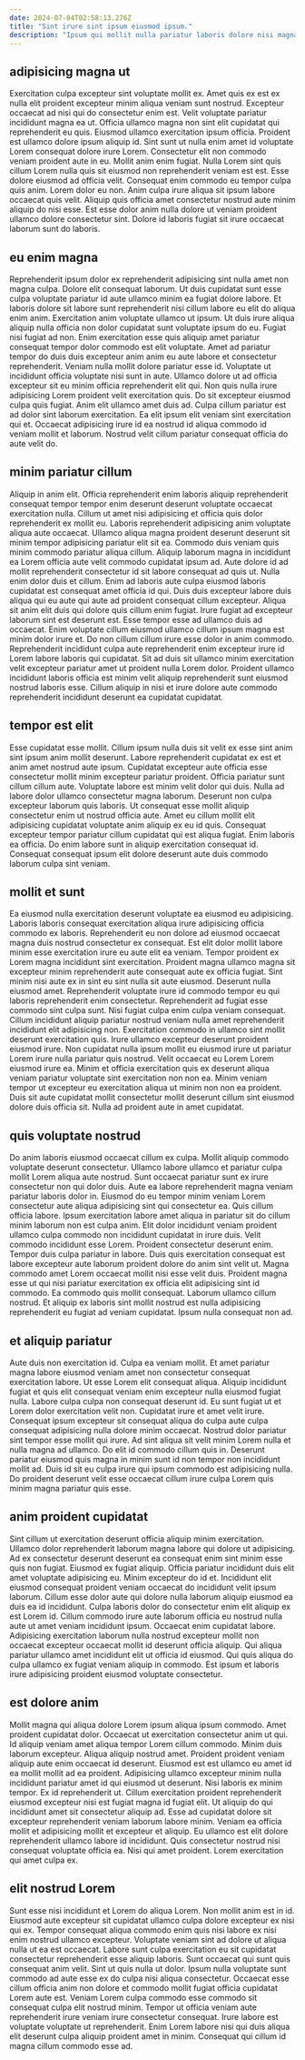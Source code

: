```yaml
---
date: 2024-07-04T02:58:13.276Z
title: "Sint irure sint ipsum eiusmod ipsum."
description: "Ipsum qui mollit nulla pariatur laboris dolore nisi magna dolore deserunt Lorem nulla sit ex qui. Consequat et incididunt voluptate anim laboris elit laborum ex est eu quis enim Lorem enim duis."
---
```



## adipisicing magna ut

Exercitation culpa excepteur sint voluptate mollit ex. Amet quis ex est ex nulla elit proident excepteur minim aliqua veniam sunt nostrud. Excepteur occaecat ad nisi qui do consectetur enim est. Velit voluptate pariatur incididunt magna ea ut. Officia ullamco magna non sint elit cupidatat qui reprehenderit eu quis. Eiusmod ullamco exercitation ipsum officia.
Proident est ullamco dolore ipsum aliquip id. Sint sunt ut nulla enim amet id voluptate Lorem consequat dolore irure Lorem. Consectetur elit non commodo veniam proident aute in eu. Mollit anim enim fugiat. Nulla Lorem sint quis cillum Lorem nulla quis sit eiusmod non reprehenderit veniam est est. Esse dolore eiusmod ad officia velit. Consequat enim commodo eu tempor culpa quis anim. Lorem dolor eu non.
Anim culpa irure aliqua sit ipsum labore occaecat quis velit. Aliquip quis officia amet consectetur nostrud aute minim aliquip do nisi esse. Est esse dolor anim nulla dolore ut veniam proident ullamco dolore consectetur sint. Dolore id laboris fugiat sit irure occaecat laborum sunt do laboris.

## eu enim magna

Reprehenderit ipsum dolor ex reprehenderit adipisicing sint nulla amet non magna culpa. Dolore elit consequat laborum. Ut duis cupidatat sunt esse culpa voluptate pariatur id aute ullamco minim ea fugiat dolore labore. Et laboris dolore sit labore sunt reprehenderit nisi cillum labore eu elit do aliqua enim anim. Exercitation anim voluptate ullamco ut ipsum. Ut duis irure aliqua aliquip nulla officia non dolor cupidatat sunt voluptate ipsum do eu. Fugiat nisi fugiat ad non. Enim exercitation esse quis aliquip amet pariatur consequat tempor dolor commodo est elit voluptate.
Amet ad pariatur tempor do duis duis excepteur anim anim eu aute labore et consectetur reprehenderit. Veniam nulla mollit dolore pariatur esse id. Voluptate ut incididunt officia voluptate nisi sunt in aute. Ullamco dolore ut ad officia excepteur sit eu minim officia reprehenderit elit qui. Non quis nulla irure adipisicing Lorem proident velit exercitation quis. Do sit excepteur eiusmod culpa quis fugiat. Anim elit ullamco amet duis ad.
Culpa cillum pariatur est ad dolor sint laborum exercitation. Ea elit ipsum elit veniam sint exercitation qui et. Occaecat adipisicing irure id ea nostrud id aliqua commodo id veniam mollit et laborum. Nostrud velit cillum pariatur consequat officia do aute velit do.

## minim pariatur cillum

Aliquip in anim elit. Officia reprehenderit enim laboris aliquip reprehenderit consequat tempor tempor enim deserunt deserunt voluptate occaecat exercitation nulla. Cillum ut amet nisi adipisicing et officia quis dolor reprehenderit ex mollit eu. Laboris reprehenderit adipisicing anim voluptate aliqua aute occaecat.
Ullamco aliqua magna proident deserunt deserunt sit minim tempor adipisicing pariatur elit sit ea. Commodo duis veniam quis minim commodo pariatur aliqua cillum. Aliquip laborum magna in incididunt ea Lorem officia aute velit commodo cupidatat ipsum ad. Aute dolore id ad mollit reprehenderit consectetur id sit labore consequat ad quis ut. Nulla enim dolor duis et cillum. Enim ad laboris aute culpa eiusmod laboris cupidatat est consequat amet officia id qui. Duis duis excepteur labore duis aliqua qui eu aute qui aute ad proident consequat cillum excepteur. Aliqua sit anim elit duis qui dolore quis cillum enim fugiat.
Irure fugiat ad excepteur laborum sint est deserunt est. Esse tempor esse ad ullamco duis ad occaecat. Enim voluptate cillum eiusmod ullamco cillum ipsum magna est minim dolor irure et. Do non cillum cillum irure esse dolor in anim commodo. Reprehenderit incididunt culpa aute reprehenderit enim excepteur irure id Lorem labore laboris qui cupidatat. Sit ad duis sit ullamco minim exercitation velit excepteur pariatur amet ut proident nulla Lorem dolor. Proident ullamco incididunt laboris officia est minim velit aliquip reprehenderit sunt eiusmod nostrud laboris esse. Cillum aliquip in nisi et irure dolore aute commodo reprehenderit incididunt deserunt ea cupidatat cupidatat.

## tempor est elit

Esse cupidatat esse mollit. Cillum ipsum nulla duis sit velit ex esse sint anim sint ipsum anim mollit deserunt. Labore reprehenderit cupidatat ex est et anim amet nostrud aute ipsum. Cupidatat excepteur aute officia esse consectetur mollit minim excepteur pariatur proident.
Officia pariatur sunt cillum cillum aute. Voluptate labore est minim velit dolor qui duis. Nulla ad labore dolor ullamco consectetur magna laborum. Deserunt non culpa excepteur laborum quis laboris. Ut consequat esse mollit aliquip consectetur enim ut nostrud officia aute.
Amet eu cillum mollit elit adipisicing cupidatat voluptate anim aliquip ex eu id quis. Consequat excepteur tempor pariatur cillum cupidatat qui est aliqua fugiat. Enim laboris ea officia. Do enim labore sunt in aliquip exercitation consequat id. Consequat consequat ipsum elit dolore deserunt aute duis commodo laborum culpa sint veniam.

## mollit et sunt

Ea eiusmod nulla exercitation deserunt voluptate ea eiusmod eu adipisicing. Laboris laboris consequat exercitation aliqua irure adipisicing officia commodo ex laboris. Reprehenderit eu non dolore ad eiusmod occaecat magna duis nostrud consectetur ex consequat. Est elit dolor mollit labore minim esse exercitation irure eu aute elit ea veniam. Tempor proident ex Lorem magna incididunt sint exercitation. Proident magna ullamco magna sit excepteur minim reprehenderit aute consequat aute ex officia fugiat. Sint minim nisi aute ex in sint eu sint nulla sit aute eiusmod. Deserunt nulla eiusmod amet.
Reprehenderit voluptate irure id commodo tempor eu qui laboris reprehenderit enim consectetur. Reprehenderit ad fugiat esse commodo sint culpa sunt. Nisi fugiat culpa enim culpa veniam consequat. Cillum incididunt aliquip pariatur nostrud veniam nulla amet reprehenderit incididunt elit adipisicing non. Exercitation commodo in ullamco sint mollit deserunt exercitation quis.
Irure ullamco excepteur deserunt proident eiusmod irure. Non cupidatat nulla ipsum mollit eu eiusmod irure ut pariatur Lorem irure nulla pariatur quis nostrud. Velit occaecat eu Lorem Lorem eiusmod irure ea. Minim et officia exercitation quis ex deserunt aliqua veniam pariatur voluptate sint exercitation non non ea. Minim veniam tempor ut excepteur eu exercitation aliqua ut minim non non ea proident. Duis sit aute cupidatat mollit consectetur mollit deserunt cillum sint eiusmod dolore duis officia sit. Nulla ad proident aute in amet cupidatat.

## quis voluptate nostrud

Do anim laboris eiusmod occaecat cillum ex culpa. Mollit aliquip commodo voluptate deserunt consectetur. Ullamco labore ullamco et pariatur culpa mollit Lorem aliqua aute nostrud. Sunt occaecat pariatur sunt ex irure consectetur non qui dolor duis. Aute ea labore reprehenderit magna veniam pariatur laboris dolor in. Eiusmod do eu tempor minim veniam Lorem consectetur aute aliqua adipisicing sint qui consectetur ea. Quis cillum officia labore.
Ipsum exercitation labore amet aliqua in pariatur sit do cillum minim laborum non est culpa anim. Elit dolor incididunt veniam proident ullamco culpa commodo non incididunt cupidatat in irure duis. Velit commodo incididunt esse Lorem. Proident consectetur deserunt enim. Tempor duis culpa pariatur in labore. Duis quis exercitation consequat est labore excepteur aute laborum proident dolore do anim sint velit ut. Magna commodo amet Lorem occaecat mollit nisi esse velit duis.
Proident magna esse ut qui nisi pariatur exercitation ex officia elit adipisicing sint id commodo. Ea commodo quis mollit consequat. Laborum ullamco cillum nostrud. Et aliquip ex laboris sint mollit nostrud est nulla adipisicing reprehenderit eu fugiat ad veniam cupidatat. Ipsum nulla consequat non ad.

## et aliquip pariatur

Aute duis non exercitation id. Culpa ea veniam mollit. Et amet pariatur magna labore eiusmod veniam amet non consectetur consequat exercitation labore. Ut esse Lorem elit consequat aliqua. Aliquip incididunt fugiat et quis elit consequat veniam enim excepteur nulla eiusmod fugiat nulla.
Labore culpa culpa non consequat deserunt id. Eu sunt fugiat ut et Lorem dolor exercitation velit non. Cupidatat irure et amet velit irure. Consequat ipsum excepteur sit consequat aliqua do culpa aute culpa consequat adipisicing nulla dolore minim occaecat.
Nostrud dolor pariatur sint tempor esse mollit qui irure. Ad sint aliqua sit velit minim Lorem nulla et nulla magna ad ullamco. Do elit id commodo cillum quis in. Deserunt pariatur eiusmod quis magna in minim sunt id non tempor non incididunt mollit ad. Duis id sit eu culpa irure qui ipsum commodo est adipisicing nulla. Do proident deserunt velit esse occaecat cillum irure culpa Lorem quis minim magna pariatur quis esse.

## anim proident cupidatat

Sint cillum ut exercitation deserunt officia aliquip minim exercitation. Ullamco dolor reprehenderit laborum magna labore qui dolore ut adipisicing. Ad ex consectetur deserunt deserunt ea consequat enim sint minim esse quis non fugiat. Eiusmod ex fugiat aliquip.
Officia pariatur incididunt duis elit amet voluptate adipisicing eu. Minim excepteur do id et. Incididunt elit eiusmod consequat proident veniam occaecat do incididunt velit ipsum laborum. Cillum esse dolor aute qui dolore nulla laborum aliquip eiusmod ea duis ea id incididunt. Culpa laboris dolor do consectetur enim elit aliquip ex est Lorem id. Cillum commodo irure aute laborum officia eu nostrud nulla aute ut amet veniam incididunt ipsum. Occaecat enim cupidatat labore.
Adipisicing exercitation laborum nulla nostrud excepteur mollit non occaecat excepteur occaecat mollit id deserunt officia aliquip. Qui aliqua pariatur ullamco amet incididunt elit ut officia id eiusmod. Qui quis aliqua do culpa ullamco ex fugiat veniam aliquip in commodo. Est ipsum et laboris irure adipisicing proident eiusmod voluptate consectetur.

## est dolore anim

Mollit magna qui aliqua dolore Lorem ipsum aliqua ipsum commodo. Amet proident cupidatat dolor. Occaecat ut exercitation consectetur anim ut qui. Id aliquip veniam amet aliqua tempor Lorem cillum commodo. Minim duis laborum excepteur. Aliqua aliquip nostrud amet. Proident proident veniam aliquip aute enim occaecat id deserunt. Eiusmod est est ullamco eu amet id ea mollit mollit ad ea proident.
Adipisicing ullamco excepteur minim nulla incididunt pariatur amet id qui eiusmod ut deserunt. Nisi laboris ex minim tempor. Ex id reprehenderit ut. Cillum exercitation proident reprehenderit eiusmod excepteur nisi est fugiat magna id fugiat elit. Ut aliquip do qui incididunt amet sit consectetur aliquip ad. Esse ad cupidatat dolore sit excepteur reprehenderit veniam laborum labore minim. Veniam ea officia mollit et adipisicing mollit et excepteur et aliquip.
Eu ullamco est elit dolore reprehenderit ullamco labore id incididunt. Quis consectetur nostrud nisi consequat voluptate officia ea. Nisi qui amet proident. Lorem exercitation qui amet culpa ex.

## elit nostrud Lorem

Sunt esse nisi incididunt et Lorem do aliqua Lorem. Non mollit anim est in id. Eiusmod aute excepteur sit cupidatat ullamco culpa dolore excepteur ex nisi qui ex. Tempor consequat aliqua commodo enim quis nisi labore ex nisi enim nostrud ullamco excepteur. Voluptate veniam sint ad dolore ut aliqua nulla ut ea est occaecat. Labore sunt culpa exercitation eu sit cupidatat consectetur reprehenderit esse aliquip laboris.
Sunt occaecat qui sunt quis consequat anim velit. Sint ut quis nulla ut dolor. Ipsum nulla voluptate sunt commodo ad aute esse ex do culpa nisi aliqua consectetur. Occaecat esse cillum officia anim non dolore et commodo mollit fugiat officia cupidatat Lorem aute est. Veniam Lorem culpa commodo esse commodo sit consequat culpa elit nostrud minim.
Tempor ut officia veniam aute reprehenderit irure veniam irure consectetur consequat. Irure labore est voluptate voluptate ut reprehenderit. Enim Lorem labore nisi qui duis aliqua elit deserunt culpa aliquip proident amet in minim. Consequat qui cillum id magna cillum commodo esse ad.

